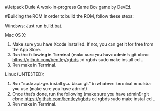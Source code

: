 #Jetpack Dude
A work-in-progress Game Boy game by DevEd.

#Building the ROM
In order to build the ROM, follow these steps:

Windows:
Just run build.bat.

Mac OS X:
1. Make sure you have Xcode installed. If not, you can get it for free from the App Store.
2. Run the following in Terminal (make sure you have admin!):
   git clone https://github.com/bentley/rgbds
   cd rgbds
   sudo make install
   cd ..
3. Run make in Terminal.

Linux (UNTESTED):
1. Run "sudo apt-get install gcc bison git" in whatever terminal emulator you use (make sure you have admin!)
2. Once that's done, run the following (make sure you have admin!):
   git clone https://github.com/bentley/rgbds
   cd rgbds
   sudo make install
   cd ..
3. Run make in Terminal.
